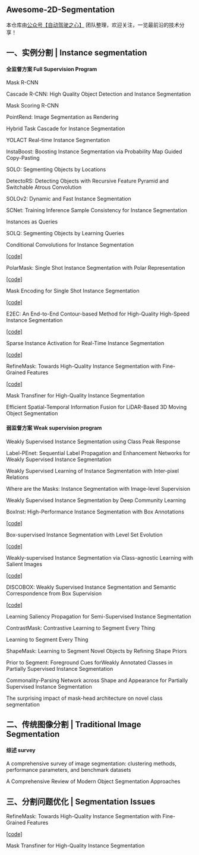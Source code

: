 ## Awesome-2D-Segmentation

本仓库由[公众号【自动驾驶之心】](https://mp.weixin.qq.com/s?__biz=Mzg2NzUxNTU1OA==&mid=2247542481&idx=1&sn=c6d8609491a128233c3c3b91d68d22a6&chksm=ceb80b18f9cf820e789efd75947633aec9d2f1e8b58c29e5051c05a64b21ae63c244d54886a1&token=11182364&lang=zh_CN#rd) 团队整理，欢迎关注，一览最前沿的技术分享！



## 一、实例分割 | Instance segmentation

#### 全监督方案  Full Supervision Program

Mask R-CNN

Cascade R-CNN: High Quality Object Detection and Instance Segmentation

Mask Scoring R-CNN

PointRend: Image Segmentation as Rendering

Hybrid Task Cascade for Instance Segmentation

YOLACT Real-time Instance Segmentation

InstaBoost: Boosting Instance Segmentation via Probability Map Guided Copy-Pasting

SOLO: Segmenting Objects by Locations

DetectoRS: Detecting Objects with Recursive Feature Pyramid and Switchable Atrous Convolution

SOLOv2: Dynamic and Fast Instance Segmentation

SCNet: Training Inference Sample Consistency for Instance Segmentation

Instances as Queries

SOLQ: Segmenting Objects by Learning Queries

Conditional Convolutions for Instance Segmentation

[[code]](https://github.com/aim-uofa/AdelaiDet)

PolarMask: Single Shot Instance Segmentation with Polar Representation

[[code]](https://github.com/xieenze/PolarMask)

Mask Encoding for Single Shot Instance Segmentation

[[code]](https://github.com/aim-uofa/AdelaiDet)

E2EC: An End-to-End Contour-based Method for High-Quality High-Speed Instance Segmentation

[[code]](https://github.com/zhang-tao-whu/e2ec)

Sparse Instance Activation for Real-Time Instance Segmentation

[[code]](https://github.com/hustvl/SparseInst)

RefineMask: Towards High-Quality Instance Segmentation with Fine-Grained Features

[[code]](https://github.com/zhanggang001/RefineMask)

Mask Transfiner for High-Quality Instance Segmentation

Efficient Spatial-Temporal Information Fusion for LiDAR-Based 3D Moving Object Segmentation

#### 弱监督方案 Weak supervision program

Weakly Supervised Instance Segmentation using Class Peak Response 

Label-PEnet: Sequential Label Propagation and Enhancement Networks for Weakly Supervised Instance Segmentation 

Weakly Supervised Learning of Instance Segmentation with Inter-pixel Relations 

Where are the Masks: Instance Segmentation with Image-level Supervision 

Weakly Supervised Instance Segmentation by Deep Community Learning

BoxInst: High-Performance Instance Segmentation with Box Annotations

[[code]]()

Box-supervised Instance Segmentation with Level Set Evolution

[[code]](https://github.com/LiWentomng/boxlevelset)

Weakly-supervised Instance Segmentation via Class-agnostic Learning with Salient Images

[[code]](https://github.com/hustvl/BoxCaseg)

DISCOBOX: Weakly Supervised Instance Segmentation and Semantic Correspondence from Box Supervision

[[code]](https://github.com/nvlabs/discobox)

Learning Saliency Propagation for Semi-Supervised Instance Segmentation

ContrastMask: Contrastive Learning to Segment Every Thing 

Learning to Segment Every Thing 

ShapeMask: Learning to Segment Novel Objects by Refining Shape Priors 

Prior to Segment: Foreground Cues forWeakly Annotated Classes in Partially Supervised Instance Segmentation 

Commonality-Parsing Network across Shape and Appearance for Partially Supervised Instance Segmentation 

The surprising impact of mask-head architecture on novel class segmentation



## 二、传统图像分割 | Traditional Image Segmentation

#### 综述 survey

A comprehensive survey of image segmentation: clustering methods, performance parameters, and benchmark datasets

A Comprehensive Review of Modern Object Segmentation Approaches

## 三、**分割问题优化**  | Segmentation Issues

RefineMask: Towards High-Quality Instance Segmentation with Fine-Grained Features

[[code]](https://github.com/zhanggang001/RefineMask)

Mask Transfiner for High-Quality Instance Segmentation
